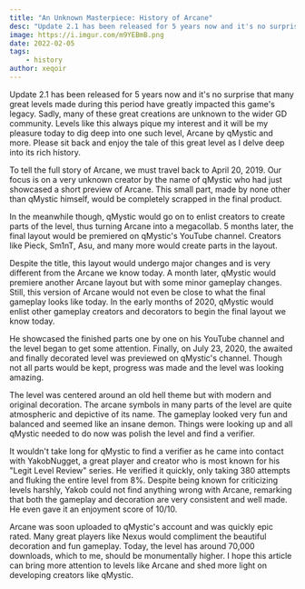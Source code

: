```yaml
---
title: "An Unknown Masterpiece: History of Arcane"
desc: "Update 2.1 has been released for 5 years now and it's no surprise that many great levels made during this period have greatly impacted this game's legacy."
image: https://i.imgur.com/m9YEBmB.png
date: 2022-02-05
tags:
    - history
author: xeqoir
---
```


Update 2.1 has been released for 5 years now and it's no surprise that many great levels made during this period have greatly impacted this game's legacy. Sadly, many of these great creations are unknown to the wider GD community. Levels like this always pique my interest and it will be my pleasure today to dig deep into one such level, Arcane by qMystic and more. Please sit back and enjoy the tale of this great level as I delve deep into its rich history.

To tell the full story of Arcane, we must travel back to April 20, 2019. Our focus is on a very unknown creator by the name of qMystic who had just showcased a short preview of Arcane. This small part, made by none other than qMystic himself, would be completely scrapped in the final product.

In the meanwhile though, qMystic would go on to enlist creators to create parts of the level, thus turning Arcane into a megacollab. 5 months later, the final layout would be premiered on qMystic's YouTube channel. Creators like Pieck, Sm1nT, Asu, and many more would create parts in the layout.

Despite the title, this layout would undergo major changes and is very different from the Arcane we know today. A month later, qMystic would premiere another Arcane layout but with some minor gameplay changes. Still, this version of Arcane would not even be close to what the final gameplay looks like today. In the early months of 2020, qMystic would enlist other gameplay creators and decorators to begin the final layout we know today.

He showcased the finished parts one by one on his YouTube channel and the level began to get some attention. Finally, on July 23, 2020, the awaited and finally decorated level was previewed on qMystic's channel. Though not all parts would be kept, progress was made and the level was looking amazing.

The level was centered around an old hell theme but with modern and original decoration. The arcane symbols in many parts of the level are quite atmospheric and depictive of its name. The gameplay looked very fun and balanced and seemed like an insane demon. Things were looking up and all qMystic needed to do now was polish the level and find a verifier.

It wouldn't take long for qMystic to find a verifier as he came into contact with YakobNugget, a great player and creator who is most known for his "Legit Level Review" series. He verified it quickly, only taking 380 attempts and fluking the entire level from 8%. Despite being known for criticizing levels harshly, Yakob could not find anything wrong with Arcane, remarking that both the gameplay and decoration are very consistent and well made. He even gave it an enjoyment score of 10/10.

Arcane was soon uploaded to qMystic's account and was quickly epic rated. Many great players like Nexus would compliment the beautiful decoration and fun gameplay. Today, the level has around 70,000 downloads, which to me, should be monumentally higher. I hope this article can bring more attention to levels like Arcane and shed more light on developing creators like qMystic.